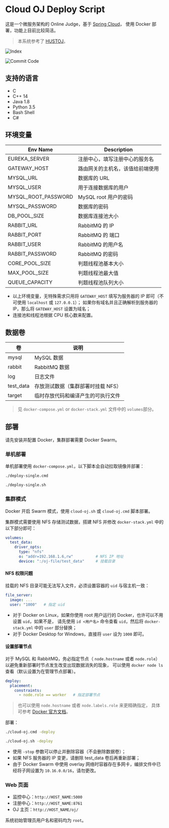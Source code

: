# Cloud OJ Deploy Script

这是一个微服务架构的 Online Judge，基于 [Spring Cloud](https://spring.io/projects/spring-cloud/)，
使用 Docker 部署，功能上目前比较简洁。

> 本系统参考了 [HUSTOJ](https://github.com/zhblue/hustoj)。

![Index](https://note-and-blog.oss-cn-beijing.aliyuncs.com/cloud_oj/oj-index.png)

![Commit Code](https://note-and-blog.oss-cn-beijing.aliyuncs.com/cloud_oj/commit.png)

## 支持的语言

- C
- C++ 14
- Java 1.8
- Python 3.5
- Bash Shell
- C#

## 环境变量

Env Name            | Description
--------------------|----------------------------------------------------
EUREKA_SERVER       | 注册中心，填写注册中心的服务名
GATEWAY_HOST        | 路由网关的主机名，该值给前端使用
MYSQL_URL           | 数据库的 URL
MYSQL_USER          | 用于连接数据库的用户
MYSQL_ROOT_PASSWORD | MySQL root 用户的密码
MYSQL_PASSWORD      | 数据库的密码
DB_POOL_SIZE        | 数据库连接池大小
RABBIT_URL          | RabbitMQ 的 IP
RABBIT_PORT         | RabbitMQ 的 端口
RABBIT_USER         | RabbitMQ 的用户名
RABBIT_PASSWORD     | RabbitMQ 的密码
CORE_POOL_SIZE      | 判题线程池基本大小
MAX_POOL_SIZE       | 判题线程池最大值
QUEUE_CAPACITY      | 判题线程池队列大小

- 以上环境变量，无特殊需求只用将 `GATEWAY_HOST` 填写为服务器的 IP 即可（不可使用 `localhost` 或 `127.0.0.1`）；
如果你有域名并且正确解析到服务器的 IP，那么将 `GATEWAY_HOST` 设置为域名；
- 连接池和线程池根据 CPU 核心数来配置。

## 数据卷

卷          | 说明
------------|----------------------------------
mysql       | MySQL 数据
rabbit      | RabbitMQ 数据
log         | 日志文件
test_data   | 存放测试数据（集群部署时挂载 NFS）
target      | 临时存放代码和编译产生的可执行文件

> 见 `docker-compose.yml` or `docker-stack.yml` 文件中的 `volumes`部分。

## 部署

请先安装并配置 Docker，集群部署需要 Docker Swarm。

### 单机部署

单机部署使用 `docker-compose.yml`，以下脚本会自动拉取镜像并部署：

```bash
./deploy-single.cmd
```

```bash
./deploy-single.sh
```

### 集群模式

Docker 开启 Swarm 模式，使用 `cloud-oj.sh` 或 `cloud-oj.cmd` 脚本部署。

集群模式需要使用 NFS 存储测试数据，搭建 NFS 并修改 `docker-stack.yml` 中的以下部分即可：

```yaml
volumes:
  test_data:
    driver_opts:
      type: "nfs"
      o: "addr=192.168.1.6,rw"          # NFS IP 地址
      device: ":/oj-file/test_data"     # 挂载目录
```

#### NFS 权限问题

挂载的 NFS 目录可能无法写入文件，必须设置容器的 `uid` 与宿主机一致：

```yaml
file_server:
  image: ...
  user: "1000"   # 指定 uid
```

- 对于 Docker on Linux，如果你使用 root 用户运行的 Docker，也许可以不用设置 `uid`，如果不是，
请先使用 `id <用户名>` 命令查看 `uid`，然后将 `docker-stack.yml` 中的 `user` 部分替换；
- 对于 Docker Desktop for Windows，直接将 `user` 设为 `1000` 即可。

#### 设置部署节点

对于 MySQL 和 RabbitMQ，务必指定节点（ `node.hostname` 或者 `node.role`）以避免重新部署时节点发生改变出现数据消失的现象，
可以使用 `docker node ls` 查看（默认设置为在管理节点部署）。

```yaml
deploy:
  placement:
    constraints:
      - node.role == worker   # 指定部署节点
```

> 也可以使用 `node.hostname` 或者 `node.labels.role` 来更精确指定，
> 具体可参考 [Docker 官方文档](https://docs.docker.com/compose/compose-file/#placement)。

部署：

```bash
./cloud-oj.cmd -deploy
```

```bash
./cloud-oj.sh -deploy
```

- 使用 `-stop` 参数可以停止并删除容器（不会删除数据卷）；
- 如果 NFS 服务器的 IP 变更，请删除 test_data 卷后再重新部署；
- 由于 Docker Swarm 中使用 overlay 网络时容器存在多网卡，编排文件中已经将子网设置为 `10.16.0.0/16`，请勿更改。

### Web 页面

- 监控中心：`http://HOST_NAME:5000`
- 注册中心：`http://HOST_NAME:8761`
- OJ 主页：`http://HOST_NAME/oj/`

系统初始管理员用户名和密码均为 `root`。
